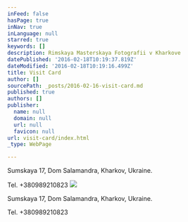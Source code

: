```yaml
---
inFeed: false
hasPage: true
inNav: true
inLanguage: null
starred: true
keywords: []
description: Rimskaya Masterskaya Fotografii v Kharkove
datePublished: '2016-02-18T10:19:37.819Z'
dateModified: '2016-02-18T10:19:16.499Z'
title: Visit Card
author: []
sourcePath: _posts/2016-02-16-visit-card.md
published: true
authors: []
publisher:
  name: null
  domain: null
  url: null
  favicon: null
url: visit-card/index.html
_type: WebPage

---
```

Sumskaya 17, Dom Salamandra, Kharkov, Ukraine.

Tel. +380989210823
![](https://s3-us-west-2.amazonaws.com/the-grid-img/p/f652536d48797b62bdc7fd1c2d8bae49f6947734.jpg)

Sumskaya 17, Dom Salamandra, Kharkov, Ukraine.

Tel. +380989210823